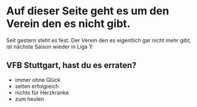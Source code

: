 # Auf dieser Seite geht es um den Verein den es nicht gibt.
Seit gestern steht es fest. Der Verein den es eigentlich gar nicht mehr gibt, ist nächste Saison wieder in Liga 1!
## VFB Stuttgart, hast du es erraten?
* immer ohne Glück
* selten erfolgreich
* nichts für Herzkranke
* zum heulen